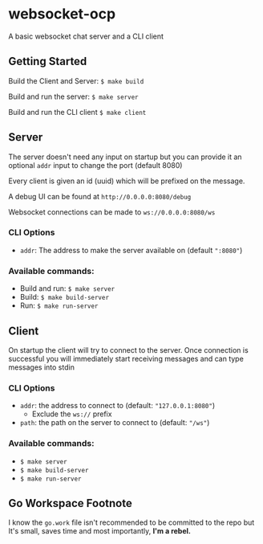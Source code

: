 # websocket-ocp
A basic websocket chat server and a CLI client

## Getting Started

Build the Client and Server:
`$ make build`

Build and run the server:
`$ make server`

Build and run the CLI client
`$ make client`

## Server
The server doesn't need any input on startup but you can provide it an optional `addr` input to change the port (default 8080)

Every client is given an id (uuid) which will be prefixed on the message.

A debug UI can be found at `http://0.0.0.0:8080/debug`

Websocket connections can be made to `ws://0.0.0.0:8080/ws`

### CLI Options
- `addr`: The address to make the server available on (default `":8080"`)
### Available commands:
- Build and run: `$ make server`
- Build: `$ make build-server`
- Run: `$ make run-server`

## Client
On startup the client will try to connect to the server. Once connection is successful you will immediately start receiving messages and can type messages into stdin

### CLI Options
- `addr`: the address to connect to (default: `"127.0.0.1:8080"`)
    - Exclude the `ws://` prefix
- `path`: the path on the server to connect to (default: `"/ws"`)

### Available commands:
- `$ make server`
- `$ make build-server`
- `$ make run-server`

## Go Workspace Footnote
I know the `go.work` file isn't recommended to be committed to the repo but It's small, saves time and most importantly, **I'm a rebel.**
